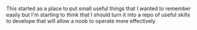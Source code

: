 This started as a place to put small useful things that I wanted to remember easily but I'm starting to think that I should turn it into a repo of useful skills to develope that will allow a noob to operate more effectively. 
